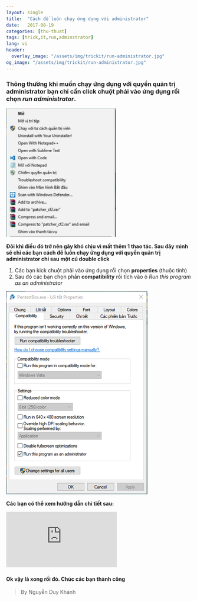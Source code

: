 ```yaml
---
layout: single
title:  "Cách để luôn chạy ứng dụng với administrator"
date:   2017-08-19
categories: [thu-thuat]
tags: [trick,it,run,adminstrator]
lang: vi
header:
  overlay_image: "/assets/img/trickit/run-administrator.jpg"
og_image: "/assets/img/trickit/run-administrator.jpg"
---
```

### Thông thường khi muốn chạy ứng dụng với quyền quản trị **administrator** bạn chỉ cần click chuột phải vào ứng dụng rồi chọn **_run administrator_**.

![Hình 1](/assets/img/trickit/run-administrator2.PNG)

**Đôi khi điều đó trở nên gây khó chịu vì mất thêm 1 thao tác. Sau đây mình sẽ chỉ các bạn cách để luôn chạy ứng dụng với quyền quản trị administrator chỉ sau một cú double click**

1. Các bạn kick chuột phải vào ứng dụng rồi chọn **properties** (thuộc tính)
2. Sau đó các bạn chọn phần **compatibility** rồi tích vào ô _Run this program as an administrator_

![Hình 2](/assets/img/trickit/run-administrator3.PNG)

**Các bạn có thể xem hướng dẫn chi tiết sau:**

<iframe style="width: 560; height: 315; max-width: 100%; margin: 0 auto;" src="https://www.youtube.com/embed/kuNkRlf1iFg" frameborder="0" allowfullscreen></iframe>

#### Ok vậy là xong rồi đó. Chúc các bạn thành công
>By Nguyễn Duy Khánh


